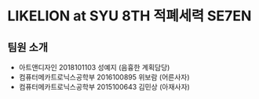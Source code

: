 # LIKELION at SYU 8TH 적폐세력 SE7EN
## 팀원 소개
- 아트앤디자인 2018101103 성예지 (음흉한 계획담당)
- 컴퓨터메카트로닉스공학부 2016100895 위보람 (어른사자)
- 컴퓨터메카트로닉스공학부 2015100643 김민상
(아재사자)